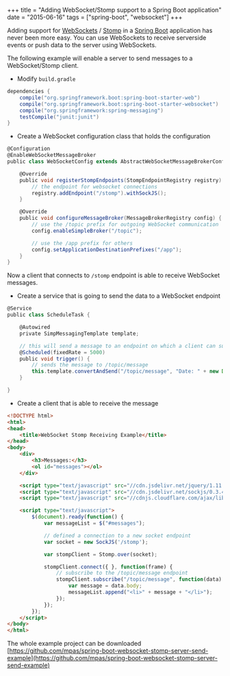 +++
title = "Adding WebSocket/Stomp support to a Spring Boot application"
date = "2015-06-16"
tags = ["spring-boot", "websocket"]
+++

Adding support for [WebSockets](https://en.wikipedia.org/wiki/WebSocket) / [Stomp](https://en.wikipedia.org/wiki/Streaming_Text_Oriented_Messaging_Protocol) in a [Spring Boot](http://projects.spring.io/spring-boot/) application has never been more easy. You can use WebSockets to receive serverside events or push data to the server using WebSockets.

The following example will enable a server to send messages to a WebSocket/Stomp client.

<!--more-->

* Modify `build.gradle`

```groovy
dependencies {
    compile("org.springframework.boot:spring-boot-starter-web")
    compile("org.springframework.boot:spring-boot-starter-websocket")
    compile("org.springframework:spring-messaging")
    testCompile("junit:junit")
}
```

* Create a WebSocket configuration class that holds the configuration

```groovy
@Configuration
@EnableWebSocketMessageBroker
public class WebSocketConfig extends AbstractWebSocketMessageBrokerConfigurer {

    @Override
    public void registerStompEndpoints(StompEndpointRegistry registry) {
        // the endpoint for websocket connections
        registry.addEndpoint("/stomp").withSockJS();
    }

    @Override
    public void configureMessageBroker(MessageBrokerRegistry config) {
        // use the /topic prefix for outgoing WebSocket communication
        config.enableSimpleBroker("/topic");

        // use the /app prefix for others
        config.setApplicationDestinationPrefixes("/app");
    }
}
```

Now a client that connects to `/stomp` endpoint is able to receive WebSocket messages.

* Create a service that is going to send the data to a WebSocket endpoint

```groovy
@Service
public class ScheduleTask {

    @Autowired
    private SimpMessagingTemplate template;

    // this will send a message to an endpoint on which a client can subscribe
    @Scheduled(fixedRate = 5000)
    public void trigger() {
        // sends the message to /topic/message
        this.template.convertAndSend("/topic/message", "Date: " + new Date());
    }

}
```

* Create a client that is able to receive the message

```html
<!DOCTYPE html>
<html>
<head>
    <title>WebSocket Stomp Receiving Example</title>
</head>
<body>
    <div>
        <h3>Messages:</h3>
        <ol id="messages"></ol>
    </div>

    <script type="text/javascript" src="//cdn.jsdelivr.net/jquery/1.11.2/jquery.min.js"></script>
    <script type="text/javascript" src="//cdn.jsdelivr.net/sockjs/0.3.4/sockjs.min.js"></script>
    <script type="text/javascript" src="//cdnjs.cloudflare.com/ajax/libs/stomp.js/2.3.3/stomp.min.js"></script>

    <script type="text/javascript">
        $(document).ready(function() {
            var messageList = $("#messages");

            // defined a connection to a new socket endpoint
            var socket = new SockJS('/stomp');

            var stompClient = Stomp.over(socket);

            stompClient.connect({ }, function(frame) {
                // subscribe to the /topic/message endpoint
                stompClient.subscribe("/topic/message", function(data) {
                    var message = data.body;
                    messageList.append("<li>" + message + "</li>");
                });
            });
        });
    </script>
</body>
</html>
```

The whole example project  can be downloaded [https://github.com/mpas/spring-boot-websocket-stomp-server-send-example](https://github.com/mpas/spring-boot-websocket-stomp-server-send-example)

